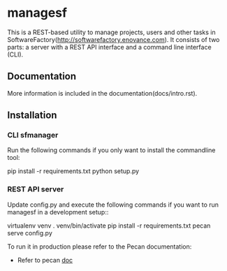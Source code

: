 # managesf

This is a REST-based utility to manage projects, users and other tasks in
SoftwareFactory(http://softwarefactory.enovance.com).
It consists of two parts: a server with a REST API interface and a command line
interface (CLI).

## Documentation

More information is included in the documentation(docs/intro.rst).

## Installation

### CLI sfmanager

Run the following commands if you only want to install the commandline tool:

 pip install -r requirements.txt
 python setup.py

### REST API server

Update config.py and execute the following commands if you want to run managesf in a development setup::

 virtualenv venv
 . venv/bin/activate
 pip install -r requirements.txt
 pecan serve config.py

To run it in production please refer to the Pecan documentation:

* Refer to pecan [doc](http://pecan.readthedocs.org/en/latest/deployment.html#deployment)
